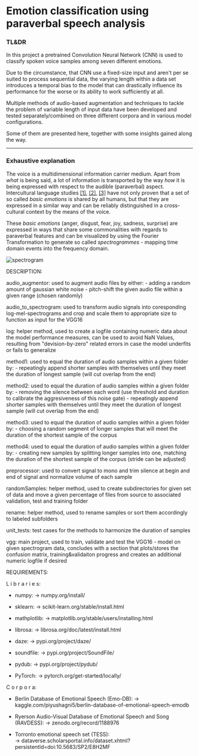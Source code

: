 # Emotion classification using paraverbal speech analysis 

### TL&DR

In this project a pretrained Convolution Neural Network (CNN) is used to classify spoken voice samples among seven different emotions.

Due to the circumstance, that CNN use a fixed-size input and aren't per se suited to process sequential data, the varying length within a data set introduces a temporal bias to the model that can drastically influence its performance for the worse or its ability to work sufficiently at all.

Multiple methods of audio-based augmentation and techniques to tackle the problem of variable length of input data have been developed and tested separately/combined on three different corpora and in various model configurations.

Some of them are presented here, together with some insights gained along the way.

---

### Exhaustive explanation

The voice is a multidimensional information carrier medium. Apart from *what* is being said, a lot of information is transported by the way *how* it is being expressed with respect to the audible (paraverbal) aspect. Intercultural language studies [[1]](https://www.pnas.org/content/107/6/2408), [[2]](https://ieeexplore.ieee.org/document/7051419), [[3]](https://ieeexplore.ieee.org/document/8616972) have not only proven that a set of so called *basic emotions* is shared by all humans, but that they are expressed in a similar way and can be reliably distinguished in a cross-cultural context by the means of the voice.

These *basic emotions* (anger, disgust, fear, joy, sadness, surprise) are expressed in ways that share some commonalities with regards to paraverbal features and can be visualized by using the Fourier Transformation to generate so called *spectrogrammes* - mapping time domain events into the frequency domain.

![spectrogram](.png)




DESCRIPTION:

audio_augmentor:
	used to augment audio files by either:
		- adding a random amount of gaussian white noise
		- pitch-shift the given audio file within a given range (chosen randomly)
	
audio_to_spectrogram:
	used to transform audio signals into coresponding log-mel-spectrograms and crop and scale 
	them to appropriate size to function as input for the VGG16

log:
	helper method, used to create a logfile containing numeric data about the model performance measures, 
	can be used to avoid NaN Values, resulting from "devision-by-zero" related errors in case the model 
	underfits or fails to generalize

method1:
	used to equal the duration of audio samples within a given folder by:
		- repeatingly append shorter samples with themselves until they meet the duration of longest sample
		  (will cut overlap from the end)

method2:
	used to equal the duration of audio samples within a given folder by:
		- removing the silence between each word (use threshold and duration to calibrate the aggresiveness of this noise gate)
		- repeatingly append shorter samples with themselves until they meet the duration of longest sample
		  (will cut overlap from the end)

method3:
	used to equal the duration of audio samples within a given folder by:
		- choosing a random segment of longer samples that will meet the duration of the shortest sample of the corpus

method4:
	used to equal the duration of audio samples within a given folder by:
		- creating new samples by splitting longer samples into one, matching the duration of the shortest sample of the corpus
		  (stride can be adjusted)

preprocessor:
	used to convert signal to mono and trim silence at begin and end of signal and normalize volume of each sample

randomSamples:
	helper method, used to create subdirectories for given set of data and move a given percentage of files from source to 
	associated validation, test and training folder

rename:
	helper method, used to rename samples or sort them accordingly to labeled subfolders

unit_tests:
	test cases for the methods to harmonize the duration of samples

vgg:
	main project, used to train, validate and test the VGG16 - model on given spectrogram data, concludes with a section that 		plots/stores the confusion matrix, training&validaiton progress and creates an additional numeric logfile if desired

REQUIREMENTS:

L i b r a r i e s:

- numpy:
	-> numpy.org/install/

- sklearn:
	-> scikit-learn.org/stable/install.html

- mathplotlib:
	-> matplotlib.org/stable/users/installing.html

- librosa:
	-> librosa.org/doc/latest/install.html

- daze:
	-> pypi.org/project/daze/

- soundfile:
	-> pypi.org/project/SoundFile/

- pydub:
	-> pypi.org/project/pydub/

- PyTorch:
	-> pytorch.org/get-started/locally/

C o r p o r a:

- Berlin Database of Emotional Speech (Emo-DB):
	-> kaggle.com/piyushagni5/berlin-database-of-emotional-speech-emodb

- Ryerson Audio-Visual Database of Emotional Speech and Song (RAVDESS):	
	-> zenodo.org/record/1188976

- Torronto emotional speech set (TESS):					
	-> dataverse.scholarsportal.info/dataset.xhtml?persistentId=doi:10.5683/SP2/E8H2MF
